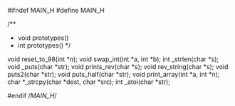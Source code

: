 #ifndef MAIN_H
#define MAIN_H

/**
* void prototypes()
* int prototypes()
*/

void reset_to_98(int *n);
void swap_int(int *a, int *b);
int _strlen(char *s);
void _puts(char *str);
void prints_rev(char *s);
void rev_string(char *s);
void puts2(char *str);
void puts_half(char *str);
void print_array(int *a, int *n);
char *_strcpy(char *dest, char *src);
int _atoi(char *str);

#endif /*MAIN_H*/
